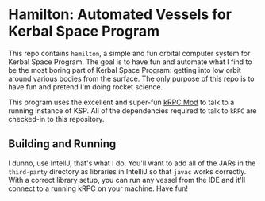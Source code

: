 # Hamilton: Automated Vessels for Kerbal Space Program

This repo contains `hamilton`, a simple and fun orbital computer system for Kerbal Space Program. The goal is to have
fun and automate what I find to be the most boring part of Kerbal Space Program: getting into low orbit around various
bodies from the surface. The only purpose of this repo is to have fun and pretend I'm doing rocket science.

This program uses the excellent and super-fun [kRPC Mod](https://krpc.github.io/krpc/index.html) to talk to a running
instance of KSP. All of the dependencies required to talk to `kRPC` are checked-in to this repository.

## Building and Running

I dunno, use IntellJ, that's what I do. You'll want to add all of the JARs in the `third-party` directory as libraries
in IntelliJ so that `javac` works correctly. With a correct library setup, you can run any vessel from the IDE and
it'll connect to a running kRPC on your machine. Have fun!